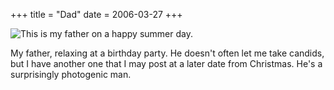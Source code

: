 +++
title = "Dad"
date = 2006-03-27
+++

![This is my father on a happy summer day.](http://www.aphoenix.ca/photoblog/photos/Dad.jpg)

My father, relaxing at a birthday party. He doesn't often let me take candids, but I have another one that I may post at a later date from Christmas. He's a surprisingly photogenic man.
